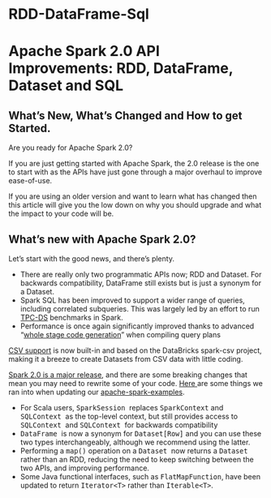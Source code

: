 # RDD-DataFrame-Sql

<h1>Apache Spark 2.0 API Improvements: RDD, DataFrame, Dataset and SQL</h1>
<h2>What’s New, What’s Changed and How to get Started.</h2>
<p>Are you ready for Apache Spark 2.0?</p>
<p>If you are just getting started with Apache Spark, the 2.0 release is the one to start with as the APIs have just gone through a major overhaul to improve ease-of-use.</p>
<p>If you are using an older version and want to learn what has changed then this article will give you the low down on why you should upgrade and what the impact to your code will be.</p>
<h2>What’s new with Apache Spark 2.0?</h2>
<p>Let’s start with the good news, and there’s plenty.</p>
<ul>
<li>There are really only two programmatic APIs now; RDD and Dataset. For backwards compatibility, DataFrame still exists but is just a synonym for a Dataset.</li>
<li>Spark SQL has been improved to support a wider range of queries, including correlated subqueries. This was largely led by an effort to run <a href="http://www.tpc.org/tpcds/" target="_blank">TPC-DS</a> benchmarks in Spark.</li>
<li>Performance is once again significantly improved thanks to advanced “<a href="https://databricks.com/blog/2016/05/23/apache-spark-as-a-compiler-joining-a-billion-rows-per-second-on-a-laptop.html" target="_blank">whole stage code generation</a>” when compiling query plans</li>
</ul>
<p><a href="https://github.com/databricks/spark-csv" target="_blank">CSV support</a> is now built-in and based on the DataBricks spark-csv project, making it a breeze to create Datasets from CSV data with little coding.</p>
<p><a href="https://spark.apache.org/releases/spark-release-2-0-0.html" target="_blank">Spark 2.0 is a major release</a>, and there are some breaking changes that mean you may need to rewrite some of your code. <a href="https://github.com/agildata/apache-spark-examples" target="_blank">Here </a>are some things we ran into when updating our <a href="https://github.com/agildata/apache-spark-examples" target="_blank">apache-spark-examples</a>.</p>
<ul>
<li>For Scala users, <span style="font-family: Source Code Pro,monospace; font-size: 10pt;">SparkSession </span>replaces <span style="font-family: Source Code Pro,monospace; font-size: 10pt;">SparkContext</span> and <span style="font-family: Source Code Pro,monospace; font-size: 10pt;">SQLContext </span>as the top-level context, but still provides access to <span style="font-family: Source Code Pro,monospace; font-size: 10pt;">SQLContext </span>and <span style="font-family: Source Code Pro,monospace; font-size: 10pt;">SQLContext </span>for backwards compatibility</li>
<li><span style="font-family: Source Code Pro,monospace; font-size: 10pt;">DataFrame </span>is now a synonym for <span style="font-family: Source Code Pro,monospace; font-size: 10pt;">Dataset[Row]</span> and you can use these two types interchangeably,  although we recommend using the latter.</li>
<li>Performing a <span style="font-family: Source Code Pro,monospace; font-size: 10pt;">map()</span> operation on a <span style="font-family: Source Code Pro,monospace; font-size: 10pt;">Dataset </span>now returns a <span style="font-family: Source Code Pro,monospace; font-size: 10pt;">Dataset </span>rather than an RDD, reducing the need to keep switching between the two APIs, and improving performance.</li>
<li>Some Java functional interfaces, such as <span style="font-family: Source Code Pro,monospace; font-size: 10pt;">FlatMapFunction</span>, have been updated to return <span style="font-family: Source Code Pro,monospace; font-size: 10pt;">Iterator&lt;T&gt;</span> rather than <span style="font-family: Source Code Pro,monospace; font-size: 10pt;">Iterable&lt;T&gt;</span>.</li>
</ul>
